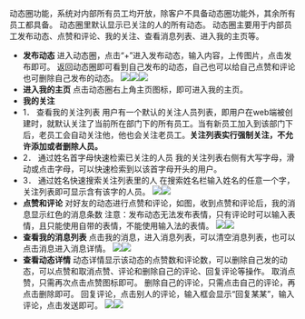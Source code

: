 动态圈功能，系统对内部所有员工均开放，除客户不具备动态圈功能外，其余所有员工都具备。
动态圈里默认显示已关注的人的所有动态。
动态圈主要用于内部员工发布动态、点赞和评论、我的关注、查看消息列表、进入我的主页等。
* **发布动态**
进入动态圈，点击“+”进入发布动态，输入内容，上传图片，点击发布即可。
返回动态圈即可看到自己发布的动态，自己也可以给自己点赞和评论
也可删除自己发布的动态。
![](images/1013-1.png)![](images/1014-1.png)![](images/1015-1.png)
* **进入我的主页**
点击动态圈右上角主页图标，即可进入我的主页。
* **我的关注**
* 1．	查看我的关注列表
用户有一个默认的关注人员列表，即用户在web端被创建时，就默认关注了当前所在部门下的所有员工。当有新员工加入到该部门下后，老员工会自动关注他，他也会关注老员工。**关注列表实行强制关注，不允许添加或者删除人员。**
* 2．	通过姓名首字母快速检索已关注的人员
我的关注列表右侧有大写字母，滑动或点击字母，可以快速检索到以该首字母开头的用户。
* 3．	通过姓名快速搜索关注列表里的人
在搜索姓名栏输入姓名的任意一个字，关注列表即可显示含有该字的人员。
  ![](images/014-1.png)![](images/008-1.png)
* **点赞和评论**
对好友的动态进行点赞和评论，如图，收到点赞和评论后，我的消息显示红色的消息条数
注意：发布动态无法发布表情，只有评论时可以输入表情，且只能使用自带的表情，不能使用输入法的表情。
![](images/009-1.png)![](images/010-1.png)
* **查看我的消息列表**
点击我的消息，进入消息列表，可以清空消息列表，也可以点击消息进入消息详情。
![](images/011-1.png)![](images/015-1.png)
* **查看动态详情**
动态详情显示该动态的点赞数和评论数，可以删除自己发的动态，可以点赞和取消点赞、评论和删除自己的评论、回复评论等操作。
取消点赞，只需再次点击点赞图标即可。
删除自己的评论，只需点击自己的评论，再点击删除即可。
回复评论，点击别人的评论，输入框会显示“回复某某”，输入评论，点击发送即可。
![](images/012-1.png)![](images/013-1.png)
